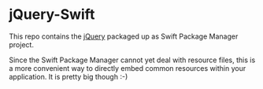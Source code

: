 # jQuery-Swift

This repo contains the
[jQuery](https://jquery.com)
packaged up as Swift Package Manager project.

Since the Swift Package Manager cannot yet deal with resource files,
this is a more convenient way to directly embed common resources
within your application.
It is pretty big though :-)
